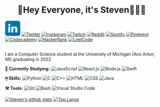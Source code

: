<div align="center">
	<h1>👋Hey Everyone, it's Steven👨🏻‍💻</h1>
</div>
<a href="https://www.linkedin.com/in/steyen/"><img alt="LinkedIn" width="50px" src="icons/linkedin.svg"/></a>
<a href="https://twitter.com/xosnos"><img alt="Twitter" width="50px" src="https://symbols.getvecta.com/stencil_98/80_twitter-tile.a9089018b7.svg"/></a>
<a href="https://www.instagram.com/xosnos_/"><img alt="Instagram" width="50px" src="https://symbols.getvecta.com/stencil_84/47_instagram-tile.fa4205b286.svg"/></a>
<a href="https://www.twitch.tv/xosnos_"><img alt="Twitch" width="50px" src="https://symbols.getvecta.com/stencil_98/76_twitch-tile.8169defa8b.svg"/></a>
<a href="https://www.reddit.com/user/xosnos_"><img alt="Reddit" width="50px" src="https://symbols.getvecta.com/stencil_94/47_reddit-tile.b4186b2191.svg"/></a>
<a href="https://open.spotify.com/user/12528730?si=0701f323a71a4641"><img alt="Spotify" width="50px" src="https://symbols.getvecta.com/stencil_96/67_spotify-tile.1abadbd4d5.svg"/></a>
<a href="https://www.pinterest.com/xosnos_/"><img alt="Pinterest" width="50px" src="https://symbols.getvecta.com/stencil_91/81_pinterest-tile.96643fd7c9.svg"/></a>
<a href="https://www.codecademy.com/profiles/xosnos"><img alt="Codecademy" width="50px" src="https://symbols.getvecta.com/stencil_77/24_codecademy-icon.2434695e91.svg"/></a>
<a href="https://www.hackerrank.com/xosnos"><img alt="HackerRank" width="50px" src="https://d29fhpw069ctt2.cloudfront.net/icon/image/38712/preview.svg"/></a>
<a href="https://leetcode.com/xosnos/"><img alt="LeetCode" width="50px" src="https://pbs.twimg.com/profile_images/910592237695676416/7xInX10u_400x400.jpg"/></a>
<br>
<br>
<p>I am a Computer Science student at the University of Michigan [Ann Arbor, MI] graduating in 2022.</p>
<p><strong>🌴 Currently Studying:</strong> <img alt="JavaScript" width="30px" src="https://symbols.getvecta.com/stencil_25/39_javascript.bb3179952d.svg"/>
<img alt="React.js" width="30px" src="https://symbols.getvecta.com/stencil_94/22_react-icon.c47bd717ec.svg"/>
<img alt="Node.js" width="30px" src="https://symbols.getvecta.com/stencil_89/65_nodejs-icon.aaa89107d1.svg"/>
<img alt="Swift" width="30px" src="https://symbols.getvecta.com/stencil_96/153_swift-icon.9d52318c0e.svg"/></p>
<p><strong>🖱 Skills:</strong> <img alt="Python" width="30px" src="https://symbols.getvecta.com/stencil_92/73_python-icon.b9dec9d6c5.svg"/>
<img alt="C" width="30px" src="https://upload.wikimedia.org/wikipedia/commons/thumb/1/18/C_Programming_Language.svg/1200px-C_Programming_Language.svg.png"/>
<img alt="C++" width="30px" src="https://upload.wikimedia.org/wikipedia/commons/thumb/1/18/ISO_C%2B%2B_Logo.svg/1200px-ISO_C%2B%2B_Logo.svg.png"/>
<img alt="HTML" width="30px" src="https://symbols.getvecta.com/stencil_25/35_html5.a8680135ba.svg"/>
<img alt="CSS" width="30px" src="https://symbols.getvecta.com/stencil_25/14_css3.ab1968a045.svg"/>
<img alt="Java" width="30px" src="https://symbols.getvecta.com/stencil_85/10_java-icon.71ebbf0e94.svg"/></p>
<p><strong>🛠 Tools:</strong> <img alt="Git" width="30px" src="https://symbols.getvecta.com/stencil_81/42_git-icon.0c835f1ffb.svg"/>
<img alt="Bash" width="30px" src="https://symbols.getvecta.com/stencil_75/34_bash-shell-icon.1337dd1f8d.svg"/>
<img alt="Visual Studio Code" width="30px" src="https://upload.wikimedia.org/wikipedia/commons/thumb/9/9a/Visual_Studio_Code_1.35_icon.svg/1024px-Visual_Studio_Code_1.35_icon.svg.png"/></p>

[![Steven's github stats](https://github-readme-stats.vercel.app/api?username=xosnos&count_private=true&show_icons=true&theme=react)](https://github.com/anuraghazra/github-readme-stats)
[![Top Langs](https://github-readme-stats.vercel.app/api/top-langs/?username=xosnos&theme=react)](https://github.com/anuraghazra/github-readme-stats)
